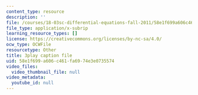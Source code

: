 ```yaml
---
content_type: resource
description: ''
file: /courses/18-03sc-differential-equations-fall-2011/58e1f699a606c461fa6974e3e0735574_LbKKzMag5Rc.srt
file_type: application/x-subrip
learning_resource_types: []
license: https://creativecommons.org/licenses/by-nc-sa/4.0/
ocw_type: OCWFile
resourcetype: Other
title: 3play caption file
uid: 58e1f699-a606-c461-fa69-74e3e0735574
video_files:
  video_thumbnail_file: null
video_metadata:
  youtube_id: null
---
```

